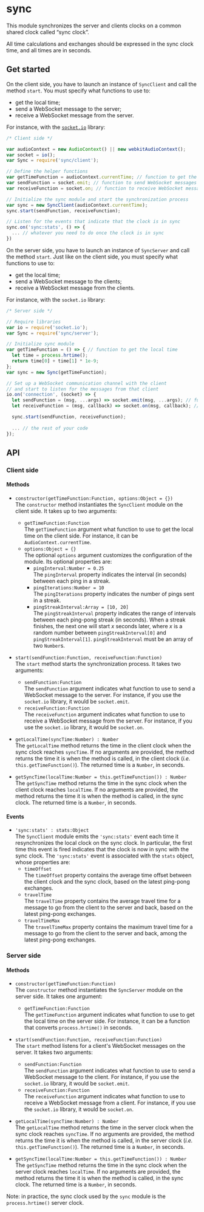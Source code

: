 # sync

This module synchronizes the server and clients clocks on a common shared clock called “sync clock”.

All time calculations and exchanges should be expressed in the sync clock time, and all times are in seconds.

## Get started

On the client side, you have to launch an instance of `SyncClient` and call the method `start`. You must specify what functions to use to:

- get the local time;
- send a WebSocket message to the server;
- receive a WebSocket message from the server.

For instance, with the [`socket.io`](https://github.com/Automattic/socket.io) library:

```javascript
/* Client side */

var audioContext = new AudioContext() || new webkitAudioContext();
var socket = io();
var Sync = require('sync/client');

// Define the helper functions
var getTimeFunction = audioContext.currentTime; // function to get the local time
var sendFunction = socket.emit; // function to send WebSocket messages to the server
var receiveFunction = socket.on; // function to receive WebSocket messages from the server

// Initialize the sync module and start the synchronization process
var sync = new SyncClient(audioContext.currentTime);
sync.start(sendFunction, receiveFunction);

// Listen for the events that indicate that the clock is in sync
sync.on('sync:stats', () => {
  ... // whatever you need to do once the clock is in sync
})
```

On the server side, you have to launch an instance of `SyncServer` and call the method `start`. Just like on the client side, you must specify what functions to use to:

- get the local time;
- send a WebSocket message to the clients;
- receive a WebSocket message from the clients.

For instance, with the `socket.io` library:

```javascript
/* Server side */

// Require libraries
var io = require('socket.io');
var Sync = require('sync/server');

// Initialize sync module
var getTimeFunction = () => { // function to get the local time
  let time = process.hrtime();
  return time[0] + time[1] * 1e-9;
};
var sync = new Sync(getTimeFunction);

// Set up a WebSocket communication channel with the client
// and start to listen for the messages from that client
io.on('connection', (socket) => {
  let sendFunction = (msg, ...args) => socket.emit(msg, ...args); // function to send a WebSocket message to the client
  let receiveFunction = (msg, callback) => socket.on(msg, callback); // function to receive a WebSocket message from the client

  sync.start(sendFunction, receiveFunction);
  
  ... // the rest of your code
});
```

## API

### Client side

#### Methods

- `constructor(getTimeFunction:Function, options:Object = {})`  
  The `constructor`  method instantiates the `SyncClient` module on the client side. It takes up to two arguments:
  - `getTimeFunction:Function`  
     The `getTimeFunction` argument what function to use to get the local time on the client side. For instance, it can be `AudioContext.currentTime`.
  - `options:Object = {}`  
    The optional `options` argument customizes the configuration of the module. Its optional properties are:
    - `pingInterval:Number = 0.25`  
      The `pingInterval` property indicates the interval (in seconds) between each ping in a streak.
    - `pingIterations:Number = 10`  
      The `pingIterations` property indicates the number of pings sent in a streak.
    - `pingStreakInterval:Array = [10, 20]`  
      The `pingStreakInterval` property indicates the range of intervals between each ping-pong streak (in seconds). When a streak finishes, the next one will start *x* seconds later, where *x* is a random number between `pingStreakInterval[0]` and `pingStreakInterval[1]`. `pingStreakInterval` must be an array of two `Number`s.

- `start(sendFunction:Function, receiveFunction:Function)`  
  The `start` method starts the synchronization process. It takes two arguments:
  - `sendFunction:Function`  
    The `sendFunction` argument indicates what function to use to send a WebSocket message to the server. For instance, if you use the `socket.io` library, it would be `socket.emit`.
  - `receiveFunction:Function`  
    The `receiveFunction` argument indicates what function to use to receive a WebSocket message from the server. For instance, if you use the `socket.io` library, it would be `socket.on`.

- `getLocalTime(syncTime:Number) : Number`  
  The `getLocalTime` method returns the time in the client clock when the sync clock reaches `syncTime`. If no arguments are provided, the method returns the time it is when the method is called, in the client clock (*i.e.* `this.getTimeFunction()`). The returned time is a `Number`, in seconds.

- `getSyncTime(localTime:Number = this.getTimeFunction()) : Number`  
  The `getSyncTime` method returns the time in the sync clock when the client clock reaches `localTime`. If no arguments are provided, the method returns the time it is when the method is called, in the sync clock. The returned time is a `Number`, in seconds.

#### Events

- `'sync:stats' : stats:Object`  
  The `SyncClient` module emits the `'sync:stats'` event each time it resynchronizes the local clock on the sync clock. In particular, the first time this event is fired indicates that the clock is now in sync with the sync clock. The `'sync:stats'` event is associated with the `stats` object, whose properties are:
  - `timeOffset`  
    The `timeOffset` property contains the average time offset between the client clock and the sync clock, based on the latest ping-pong exchanges.
  - `travelTime`  
    The `travelTime` property contains the average travel time for a message to go from the client to the server and back, based on the latest ping-pong exchanges.
  - `travelTimeMax`  
    The `travelTimeMax` property contains the maximum travel time for a message to go from the client to the server and back, among the latest ping-pong exchanges.

### Server side

#### Methods

- `constructor(getTimeFunction:Function)`  
  The `constructor`  method instantiates the `SyncServer` module on the server side. It takes one argument:
  - `getTimeFunction:Function`  
     The `getTimeFunction` argument indicates what function to use to get the local time on the server side. For instance, it can be a function that converts `process.hrtime()` in seconds.

- `start(sendFunction:Function, receiveFunction:Function)`  
  The `start` method listens for a client's WebSocket messages on the server. It takes two arguments:
  - `sendFunction:Function`  
    The `sendFunction` argument indicates what function to use to send a WebSocket message to the client. For instance, if you use the `socket.io` library, it would be `socket.emit`.
  - `receiveFunction:Function`  
    The `receiveFunction` argument indicates what function to use to receive a WebSocket message from a client. For instance, if you use the `socket.io` library, it would be `socket.on`.

- `getLocalTime(syncTime:Number) : Number`  
  The `getLocalTime` method returns the time in the server clock when the sync clock reaches `syncTime`. If no arguments are provided, the method returns the time it is when the method is called, in the server clock (*i.e.* `this.getTimeFunction()`). The returned time is a `Number`, in seconds.

- `getSyncTime(localTime:Number = this.getTimeFunction()) : Number`  
  The `getSyncTime` method returns the time in the sync clock when the server clock reaches `localTime`. If no arguments are provided, the method returns the time it is when the method is called, in the sync clock. The returned time is a `Number`, in seconds.

Note: in practice, the sync clock used by the `sync` module is the `process.hrtime()` server clock.
